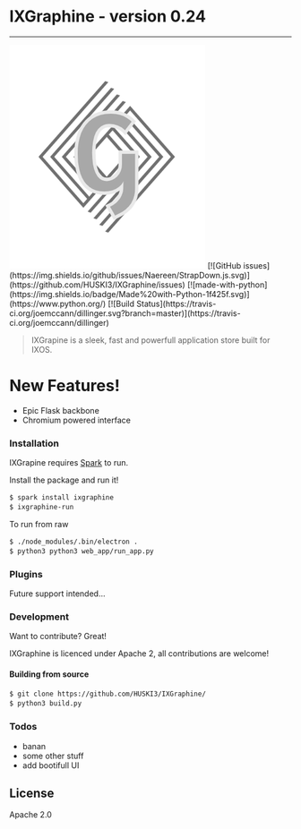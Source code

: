# IXGraphine - version 0.24 
----
<img src="Logo.png">
[![GitHub issues](https://img.shields.io/github/issues/Naereen/StrapDown.js.svg)](https://github.com/HUSKI3/IXGraphine/issues)
[![made-with-python](https://img.shields.io/badge/Made%20with-Python-1f425f.svg)](https://www.python.org/)
[![Build Status](https://travis-ci.org/joemccann/dillinger.svg?branch=master)](https://travis-ci.org/joemccann/dillinger)

> IXGrapine is a sleek, fast and powerfull application store built for IXOS.

# New Features!

  - Epic Flask backbone
  - Chromium powered interface 

### Installation

IXGrapine requires [Spark](https://github.com/HUSKI3/Spark/) to run.

Install the package and run it!

```sh
$ spark install ixgraphine
$ ixgraphine-run
```

To run from raw
```sh
$ ./node_modules/.bin/electron .
$ python3 python3 web_app/run_app.py 
```
### Plugins

Future support intended...


### Development

Want to contribute? Great!

IXGraphine is licenced under Apache 2, all contributions are welcome!

#### Building from source

```sh
$ git clone https://github.com/HUSKI3/IXGraphine/
$ python3 build.py
```

### Todos

 - banan
 - some other stuff
 - add bootifull UI

License
----

Apache 2.0

